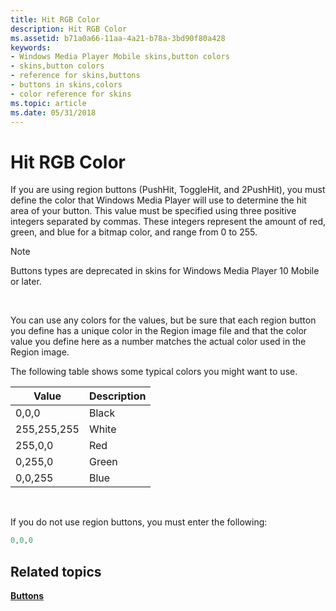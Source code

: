 ```yaml
---
title: Hit RGB Color
description: Hit RGB Color
ms.assetid: b71a0a66-11aa-4a21-b78a-3bd90f80a428
keywords:
- Windows Media Player Mobile skins,button colors
- skins,button colors
- reference for skins,buttons
- buttons in skins,colors
- color reference for skins
ms.topic: article
ms.date: 05/31/2018
---
```


# Hit RGB Color

If you are using region buttons (PushHit, ToggleHit, and 2PushHit), you must define the color that Windows Media Player will use to determine the hit area of your button. This value must be specified using three positive integers separated by commas. These integers represent the amount of red, green, and blue for a bitmap color, and range from 0 to 255.

> [!Note]  
> Buttons types are deprecated in skins for Windows Media Player 10 Mobile or later.

 

You can use any colors for the values, but be sure that each region button you define has a unique color in the Region image file and that the color value you define here as a number matches the actual color used in the Region image.

The following table shows some typical colors you might want to use.



| Value       | Description |
|-------------|-------------|
| 0,0,0       | Black       |
| 255,255,255 | White       |
| 255,0,0     | Red         |
| 0,255,0     | Green       |
| 0,0,255     | Blue        |



 

If you do not use region buttons, you must enter the following:


```C++
0,0,0

```



## Related topics

<dl> <dt>

[**Buttons**](buttons.md)
</dt> </dl>

 

 




